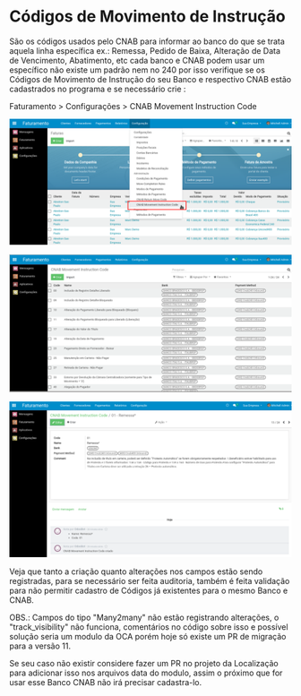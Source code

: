 # Códigos de Movimento de Instrução

São os códigos usados pelo CNAB para informar ao banco do que se trata aquela linha específica ex.: Remessa, Pedido de Baixa, Alteração de Data de Vencimento, Abatimento, etc cada banco e CNAB podem usar um específico não existe um padrão nem no 240 por isso verifique se os Códigos de Movimento de Instrução do seu Banco e respectivo CNAB estão cadastrados no programa e se necessário crie :

 Faturamento &gt; Configurações &gt;  CNAB Movement Instruction Code

![](../.gitbook/assets/image%20%28137%29.png)

![](../.gitbook/assets/image%20%28148%29.png)

![](../.gitbook/assets/image%20%28135%29.png)

Veja que tanto a criação quanto alterações nos campos estão sendo registradas, para se necessário ser feita auditoria, também é feita validação para não permitir cadastro de Códigos já existentes para o mesmo Banco e CNAB.

OBS.: Campos do tipo "Many2many" não estão registrando alterações, o "track\_visibility" não funciona, comentários no código sobre isso e possível solução seria um modulo da OCA porém hoje só existe um PR de migração para a versão 11.

Se seu caso não existir considere fazer um PR no projeto da Localização para adicionar isso nos arquivos data do modulo, assim o próximo que for usar esse Banco CNAB não irá precisar cadastra-lo.

